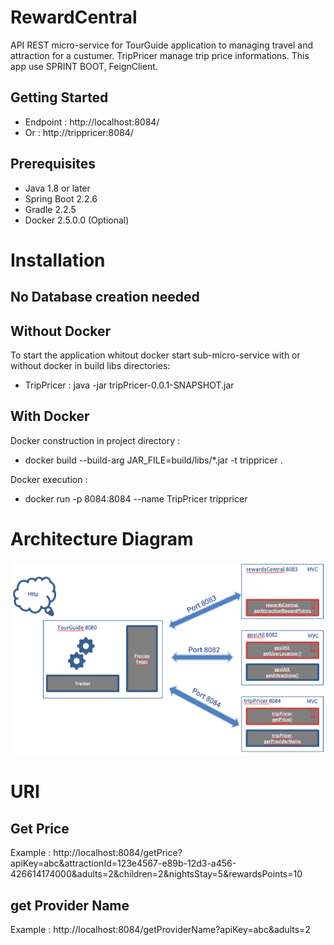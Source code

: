 # RewardCentral
API REST micro-service for TourGuide application to managing travel and attraction for a custumer.
TripPricer manage trip price informations. 
This app use SPRINT BOOT, FeignClient.

## Getting Started

- Endpoint : http://localhost:8084/
- Or : http://trippricer:8084/

## Prerequisites

- Java 1.8  or later
- Spring Boot 2.2.6
- Gradle 2.2.5
- Docker 2.5.0.0 (Optional)

# Installation

## No Database creation needed
## Without Docker
To start the application whitout docker start sub-micro-service with or without docker in build libs directories: 
- TripPricer : java -jar tripPricer-0.0.1-SNAPSHOT.jar

## With Docker
Docker construction in project directory : 
- docker build --build-arg JAR_FILE=build/libs/*.jar -t trippricer .

Docker execution : 
- docker run -p 8084:8084 --name TripPricer trippricer

# Architecture Diagram
![ScreenShot](Architecture.png)

# URI
## Get Price
Example : 
http://localhost:8084/getPrice?apiKey=abc&attractionId=123e4567-e89b-12d3-a456-426614174000&adults=2&children=2&nightsStay=5&rewardsPoints=10


## get Provider Name
Example : 
http://localhost:8084/getProviderName?apiKey=abc&adults=2